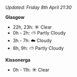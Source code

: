 *Updated: Friday 8th April 21:30*

**Glasgow**

* 22h, 23h: :sunny: Clear
* 0h - 2h: :partly_sunny: Partly Cloudy
* 3h - 7h: :cloud: Cloudy
* 8h, 9h: :partly_sunny: Partly Cloudy

**Kissonerga**

* 0h - 11h: :sunny: Clear
